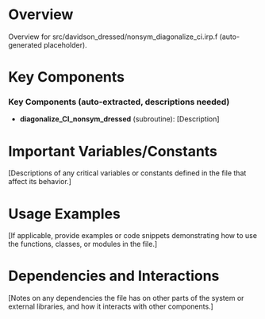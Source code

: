 # Overview

Overview for src/davidson_dressed/nonsym_diagonalize_ci.irp.f (auto-generated placeholder).

# Key Components

### Key Components (auto-extracted, descriptions needed)
- **diagonalize_CI_nonsym_dressed** (subroutine): [Description]

# Important Variables/Constants

[Descriptions of any critical variables or constants defined in the file that affect its behavior.]

# Usage Examples

[If applicable, provide examples or code snippets demonstrating how to use the functions, classes, or modules in the file.]

# Dependencies and Interactions

[Notes on any dependencies the file has on other parts of the system or external libraries, and how it interacts with other components.]
